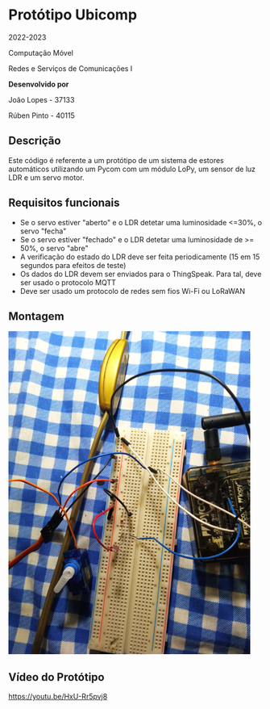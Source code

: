 # Protótipo Ubicomp
2022-2023

Computação Móvel

Redes e Serviços de Comunicações I

**Desenvolvido por**

João Lopes - 37133

Rúben Pinto - 40115

## Descrição
Este código é referente a um protótipo de um sistema de estores automáticos utilizando um Pycom com um módulo LoPy, um sensor de luz LDR e um servo motor.

## Requisitos funcionais
- Se o servo estiver "aberto" e o LDR detetar uma luminosidade <=30%, o servo "fecha"
- Se o servo estiver "fechado" e o LDR detetar uma luminosidade de >= 50%, o servo "abre"
- A verificação do estado do LDR deve ser feita periodicamente (15 em 15 segundos para efeitos de teste)
- Os dados do LDR devem ser enviados para o ThingSpeak. Para tal, deve ser usado o protocolo MQTT
- Deve ser usado um protocolo de redes sem fios Wi-Fi ou LoRaWAN

## Montagem
<img src="montagem.jpg" alt="montagem" width="480"/>

## Vídeo do Protótipo
https://youtu.be/HxU-Rr5pvj8
